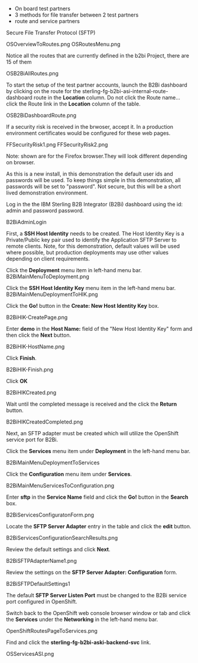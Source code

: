 

- On board test partners
- 3 methods for file transfer between 2 test partners
- route and service partners


Secure File Transfer Protocol (SFTP)

OSOverviewToRoutes.png
OSRoutesMenu.png

Notice all the routes that are currently defined in the b2bi Project, there are 15 of them

OSB2BiAllRoutes.png

To start the setup of the test partner accounts, launch the B2Bi dashboard by clicking on the route for the sterling-fg-b2bi-asi-internal-route-dashboard route in the **Location** column. Do not click the Route name... click the Route link in the **Location** column of the table.

OSB2BiDashboardRoute.png

If a security risk is received in the brwoser, accept it. In a production environment certificates would be configured for these web pages.

FFSecurityRisk1.png
FFSecurityRisk2.png

Note: shown are for the Firefox browser.They will look different depending on browser.

As this is a new install, in this demonstration the default user ids and passwords will be used. To keep things simple in this demonstration, all passwords will be set to "password".  Not secure, but this will be a short lived demonstration environment.

Log in the the IBM Sterling B2B Integrator (B2Bi) dashboard using the id: admin and password password.

B2BiAdminLogin

First, a **SSH Host Identity** needs to be created. The Host Identity Key is a Private/Public key pair used to identify the Application SFTP Server to remote clients.  Note, for this demonstration, default values will be used where possible, but production deployments may use other values depending on client requirements.

Click the **Deployment** menu item in left-hand menu bar.
B2BiMainMenuToDeployment.png

Click the **SSH Host Identity Key** menu item in the left-hand menu bar.
B2BiMainMenuDeploymentToHIK.png

Click the **Go!** button in the **Create: New Host Identity Key** box.

B2BiHIK-CreatePage.png

Enter **demo** in the **Host Name:** field of the "New Host Identity Key" form and then click the **Next** button.

B2BiHIK-HostName.png

Click **Finish**.

B2BiHIK-Finish.png

Click **OK**

B2BiHIKCreated.png

Wait until the completed message is received and the click the **Return** button.

B2BiHIKCreatedCompleted.png

Next, an SFTP adapter must be created which will utilize the OpenShift service port for B2Bi.

Click the **Services** menu item under **Deployment** in the left-hand menu bar.

B2BiMainMenuDeploymentToServices

Click the **Configuration** menu item under **Services**.

B2BiMainMenuServicesToConfiguration.png


Enter **sftp** in the **Service Name** field and click the **Go!** button in the **Search** box.

B2BiServicesConfiguratonForm.png

Locate the **SFTP Server Adapter** entry in the table and click the **edit** button.

B2BiServicesConfigurationSearchResults.png

Review the default settings and click **Next**.

B2BiSFTPAdapterName1.png

Review the settings on the **SFTP Server Adapter: Configuration** form.

B2BiSFTPDefaultSettings1

The default **SFTP Server Listen Port** must be changed to the B2Bi service port configured in OpenShift.

Switch back to the OpenShift web console browser window or tab and click the **Services** under the **Networking** in the left-hand menu bar.

OpenShiftRoutesPageToServices.png

Find and click the **sterling-fg-b2bi-aski-backend-svc** link.

OSServicesASI.png
